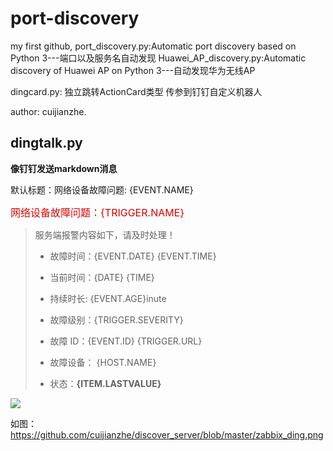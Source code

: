 # port-discovery
my first github,
port_discovery.py:Automatic port discovery based on Python 3---端口以及服务名自动发现
Huawei_AP_discovery.py:Automatic discovery of Huawei AP on Python 3---自动发现华为无线AP

dingcard.py: 独立跳转ActionCard类型 传参到钉钉自定义机器人

author: cuijianzhe.

## dingtalk.py
**像钉钉发送markdown消息**

默认标题：网络设备故障问题: {EVENT.NAME}

<font color=#dd0000 size=3 >网络设备故障问题：{TRIGGER.NAME}
</font>
> 服务端报警内容如下，请及时处理！
> - 故障时间：{EVENT.DATE} {EVENT.TIME} 
> - 当前时间：{DATE} {TIME} 
> - 持续时长: {EVENT.AGE}inute  
> - 故障级别：{TRIGGER.SEVERITY}
> - 故障 ID：{EVENT.ID}
{TRIGGER.URL}
> - 故障设备： {HOST.NAME}
> 
> - 状态：**{ITEM.LASTVALUE}**
>
![](http://blog.cjzshilong.cn/images/xx.png)
>
如图：
https://github.com/cuijianzhe/discover_server/blob/master/zabbix_ding.png

>[](https://github.com/cuijianzhe/discover_server/blob/master/zabbix_ding.png)
